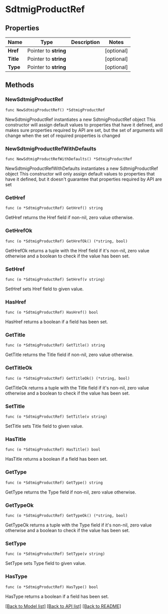 # SdtmigProductRef

## Properties

Name | Type | Description | Notes
------------ | ------------- | ------------- | -------------
**Href** | Pointer to **string** |  | [optional] 
**Title** | Pointer to **string** |  | [optional] 
**Type** | Pointer to **string** |  | [optional] 

## Methods

### NewSdtmigProductRef

`func NewSdtmigProductRef() *SdtmigProductRef`

NewSdtmigProductRef instantiates a new SdtmigProductRef object
This constructor will assign default values to properties that have it defined,
and makes sure properties required by API are set, but the set of arguments
will change when the set of required properties is changed

### NewSdtmigProductRefWithDefaults

`func NewSdtmigProductRefWithDefaults() *SdtmigProductRef`

NewSdtmigProductRefWithDefaults instantiates a new SdtmigProductRef object
This constructor will only assign default values to properties that have it defined,
but it doesn't guarantee that properties required by API are set

### GetHref

`func (o *SdtmigProductRef) GetHref() string`

GetHref returns the Href field if non-nil, zero value otherwise.

### GetHrefOk

`func (o *SdtmigProductRef) GetHrefOk() (*string, bool)`

GetHrefOk returns a tuple with the Href field if it's non-nil, zero value otherwise
and a boolean to check if the value has been set.

### SetHref

`func (o *SdtmigProductRef) SetHref(v string)`

SetHref sets Href field to given value.

### HasHref

`func (o *SdtmigProductRef) HasHref() bool`

HasHref returns a boolean if a field has been set.

### GetTitle

`func (o *SdtmigProductRef) GetTitle() string`

GetTitle returns the Title field if non-nil, zero value otherwise.

### GetTitleOk

`func (o *SdtmigProductRef) GetTitleOk() (*string, bool)`

GetTitleOk returns a tuple with the Title field if it's non-nil, zero value otherwise
and a boolean to check if the value has been set.

### SetTitle

`func (o *SdtmigProductRef) SetTitle(v string)`

SetTitle sets Title field to given value.

### HasTitle

`func (o *SdtmigProductRef) HasTitle() bool`

HasTitle returns a boolean if a field has been set.

### GetType

`func (o *SdtmigProductRef) GetType() string`

GetType returns the Type field if non-nil, zero value otherwise.

### GetTypeOk

`func (o *SdtmigProductRef) GetTypeOk() (*string, bool)`

GetTypeOk returns a tuple with the Type field if it's non-nil, zero value otherwise
and a boolean to check if the value has been set.

### SetType

`func (o *SdtmigProductRef) SetType(v string)`

SetType sets Type field to given value.

### HasType

`func (o *SdtmigProductRef) HasType() bool`

HasType returns a boolean if a field has been set.


[[Back to Model list]](../README.md#documentation-for-models) [[Back to API list]](../README.md#documentation-for-api-endpoints) [[Back to README]](../README.md)



